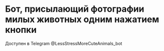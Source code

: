 # Бот, присылающий фотографии милых животных одним нажатием кнопки

Доступен в Telegram @LessStressMoreCuteAnimals_bot
